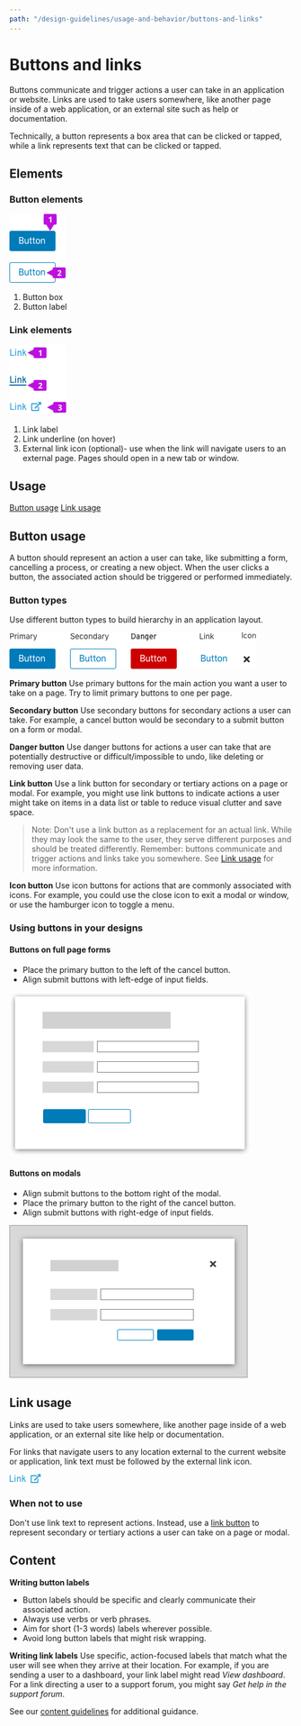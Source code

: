 ```yaml
---
path: "/design-guidelines/usage-and-behavior/buttons-and-links"
---
```

# Buttons and links
Buttons communicate and trigger actions a user can take in an application or website. Links are used to take users somewhere, like another page inside of a web application, or an external site such as help or documentation.  

Technically, a button represents a box area that can be clicked or tapped, while a link represents text that can be clicked or tapped.

## Elements
### Button elements
![Elements of a button](img/button-element.png)

1. Button box  
2. Button label

### Link elements
![Elements of a link](img/link-elements.png)

1. Link label
2. Link underline (on hover)
3. External link icon (optional)- use when the link will navigate users to an external page. Pages should open in a new tab or window.

## Usage
[Button usage](#button-usage)
[Link usage](#link-usage)

## Button usage
A button should represent an action a user can take, like submitting a form, cancelling a process, or creating a new object. When the user clicks a button, the associated action should be triggered or performed immediately.

### Button types
Use different button types to build hierarchy in an application layout.

  ![Button types](img/buttontype.png)

  **Primary button**
  Use primary buttons for the main action you want a user to take on a page. Try to limit primary buttons to one per page.

  **Secondary button**
  Use secondary buttons for secondary actions a user can take. For example, a cancel button would be secondary to a submit button on a form or modal.

  **Danger button**
  Use danger buttons for actions a user can take that are potentially destructive or difficult/impossible to undo, like deleting or removing user data.

  **Link button**
  Use a link button for secondary or tertiary actions on a page or modal. For example, you might use link buttons to indicate actions a user might take on items in a data list or table to reduce visual clutter and save space.

  >Note: Don't use a link button as a replacement for an actual link. While they may look the same to the user, they serve different purposes and should be treated differently. Remember: buttons communicate and trigger actions and links take you somewhere. See [Link usage](#link-usage) for more information.

  **Icon button**
  Use icon buttons for actions that are commonly associated with icons. For example, you could use the close icon to exit a modal or window, or use the hamburger icon to toggle a menu.


### Using buttons in your designs
#### Buttons on full page forms
* Place the primary button to the left of the cancel button.
* Align submit buttons with left-edge of input fields.

![Buttons on modals](img/fullpage-button.png)

#### Buttons on modals
* Align submit buttons to the bottom right of the modal.
* Place the primary button to the right of the cancel button.
* Align submit buttons with right-edge of input fields.

![Buttons on modals](img/modal-button.png)

<!-- We'll want to include some information for button usage on wizards when we have some examples.
 #### Buttons on wizards
The placement of buttons on wizards will depend on the layout of content you present. -->

## Link usage
Links are used to take users somewhere, like another page inside of a web application, or an external site like help or documentation.

For links that navigate users to any location external to the current website or application, link text must be followed by the external link icon.

![External link icon](img/external-link.png)

### When not to use
Don't use link text to represent actions. Instead, use a [link button](#link-button) to represent secondary or tertiary actions a user can take on a page or modal.

## Content
**Writing button labels**
* Button labels should be specific and clearly communicate their associated action.
* Always use verbs or verb phrases.
* Aim for short (1-3 words) labels wherever possible.
* Avoid long button labels that might risk wrapping.

**Writing link labels**
Use specific, action-focused labels that match what the user will see when they arrive at their location. For example, if you are sending a user to a dashboard, your link label might read _View dashboard_. For a link directing a user to a support forum, you might say _Get help in the support forum_.

See our [content guidelines](/design-guidelines/content/) for additional guidance.
